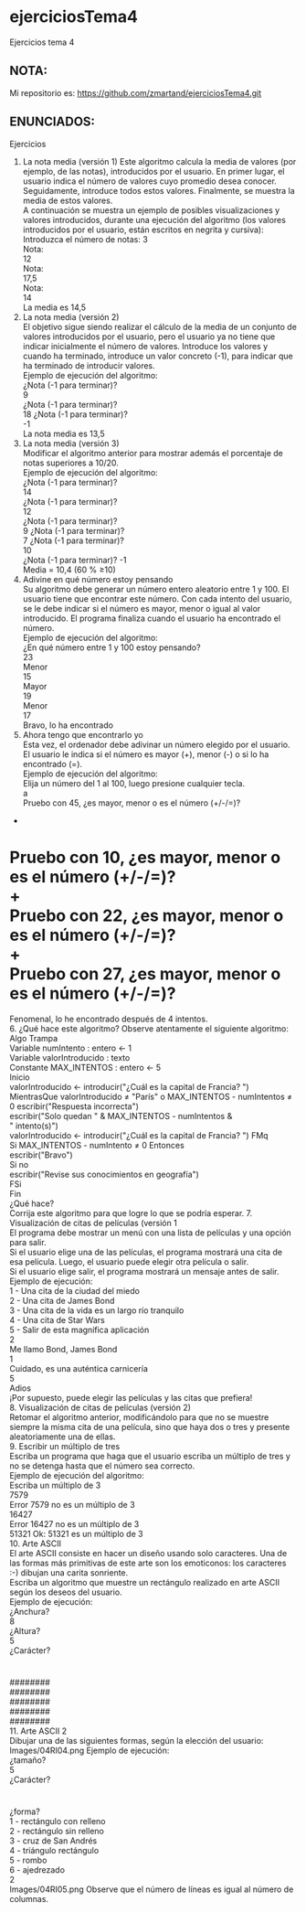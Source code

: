# ejerciciosTema4
Ejercicios tema 4


## NOTA:
Mi repositorio es: https://github.com/zmartand/ejerciciosTema4.git

## ENUNCIADOS:
Ejercicios  
1. La nota media (versión 1) 
Este algoritmo calcula la media de valores (por ejemplo, de las notas), introducidos por el usuario. En primer lugar, el usuario indica el número de valores cuyo promedio desea conocer. Seguidamente, introduce todos estos valores. Finalmente, se muestra la media de estos valores.  
A continuación se muestra un ejemplo de posibles visualizaciones y valores introducidos, durante una ejecución del algoritmo (los valores introducidos por el usuario, están escritos en negrita y cursiva):  
Introduzca el número de notas: 
3  
Nota:  
12  
Nota:  
17,5  
Nota:  
14  
La media es 14,5  
2. La nota media (versión 2)  
El objetivo sigue siendo realizar el cálculo de la media de un conjunto de valores introducidos por el usuario, pero el usuario ya no tiene que indicar inicialmente el número de valores. Introduce los valores y cuando ha terminado, introduce un valor concreto (-1), para indicar que ha terminado de introducir valores.  
Ejemplo de ejecución del algoritmo:  
¿Nota (-1 para terminar)?  
9  
¿Nota (-1 para terminar)?  
18 
¿Nota (-1 para terminar)?  
-1  
La nota media es 13,5  
3. La nota media (versión 3)  
Modificar el algoritmo anterior para mostrar además el porcentaje de notas superiores a 10/20.  
Ejemplo de ejecución del algoritmo:  
¿Nota (-1 para terminar)?  
14  
¿Nota (-1 para terminar)?  
12  
¿Nota (-1 para terminar)?  
9 
¿Nota (-1 para terminar)?  
7 
¿Nota (-1 para terminar)?  
10  
¿Nota (-1 para terminar)? 
-1  
Media = 10,4 (60 % ≥10)  
4. Adivine en qué número estoy pensando  
Su algoritmo debe generar un número entero aleatorio entre 1 y 100. El usuario tiene que encontrar este número. Con cada intento del usuario, se le debe indicar si el número es mayor, menor o igual al valor introducido. El programa finaliza cuando el usuario ha encontrado el número.  
Ejemplo de ejecución del algoritmo:  
¿En qué número entre 1 y 100 estoy pensando?  
23  
Menor  
15   
Mayor  
19  
Menor  
17  
Bravo, lo ha encontrado  
5. Ahora tengo que encontrarlo yo  
Esta vez, el ordenador debe adivinar un número elegido por el usuario. El usuario le indica si el número es mayor (+), menor (-) o si lo ha encontrado (=).  
Ejemplo de ejecución del algoritmo:  
Elija un número del 1 al 100, luego presione cualquier tecla.  
a  
Pruebo con 45, ¿es mayor, menor o es el número (+/-/=)?  
-  
Pruebo con 10, ¿es mayor, menor o es el número (+/-/=)?  
+  
Pruebo con 22, ¿es mayor, menor o es el número (+/-/=)?  
+  
Pruebo con 27, ¿es mayor, menor o es el número (+/-/=)?  
=  
Fenomenal, lo he encontrado después de 4 intentos.  
6. ¿Qué hace este algoritmo?
Observe atentamente el siguiente algoritmo:  
Algo Trampa  
Variable numIntento : entero <- 1  
Variable valorIntroducido : texto  
Constante MAX_INTENTOS : entero <- 5  
Inicio  
   valorIntroducido <- introducir("¿Cuál es la capital de Francia? ")  
   MientrasQue valorIntroducido ≠ "París" o MAX_INTENTOS - numIntentos ≠ 0 
         escribir("Respuesta incorrecta")  
         escribir("Solo quedan " & MAX_INTENTOS - numIntentos &  
" intento(s)")  
         valorIntroducido <- introducir("¿Cuál es la capital de Francia? ") 
   FMq  
   Si MAX_INTENTOS - numIntento ≠ 0 Entonces  
         escribir("Bravo")  
   Si no  
         escribir("Revise sus conocimientos en geografía")  
   FSi  
Fin  
¿Qué hace?  
Corrija este algoritmo para que logre lo que se podría esperar. 
7. Visualización de citas de películas (versión 1  
El programa debe mostrar un menú con una lista de películas y una opción para salir.  
Si el usuario elige una de las películas, el programa mostrará una cita de esa película. Luego, el usuario puede elegir otra película o salir.  
Si el usuario elige salir, el programa mostrará un mensaje antes de salir.  
Ejemplo de ejecución:  
1 - Una cita de la ciudad del miedo  
2 - Una cita de James Bond  
3 - Una cita de la vida es un largo río tranquilo  
4 - Una cita de Star Wars  
5 - Salir de esta magnífica aplicación  
2  
Me llamo Bond, James Bond  
1  
Cuidado, es una auténtica carnicería  
5  
Adios  
¡Por supuesto, puede elegir las películas y las citas que prefiera!  
8. Visualización de citas de películas (versión 2)  
Retomar el algoritmo anterior, modificándolo para que no se muestre siempre la misma cita de una película, sino que haya dos o tres y presente aleatoriamente una de ellas.  
9. Escribir un múltiplo de tres  
Escriba un programa que haga que el usuario escriba un múltiplo de tres y no se detenga hasta que el número sea correcto.  
Ejemplo de ejecución del algoritmo:  
Escriba un múltiplo de 3  
7579  
Error 7579 no es un múltiplo de 3  
16427  
Error 16427 no es un múltiplo de 3  
51321 
Ok: 51321 es un múltiplo de 3  
10. Arte ASCII  
El arte ASCII consiste en hacer un diseño usando solo caracteres. Una de las formas más primitivas de este arte son los emoticonos: los caracteres :-) dibujan una carita sonriente.  
Escriba un algoritmo que muestre un rectángulo realizado en arte ASCII según los deseos del usuario.  
Ejemplo de ejecución:  
¿Anchura?  
8  
¿Altura?  
5  
¿Carácter?  
#  
########  
########  
########  
########  
########  
11. Arte ASCII 2  
Dibujar una de las siguientes formas, según la elección del usuario:  
Images/04RI04.png
Ejemplo de ejecución:  
¿tamaño?  
5  
¿Carácter?  
#  
¿forma?  
1 - rectángulo con relleno  
2 - rectángulo sin relleno  
3 - cruz de San Andrés  
4 - triángulo rectángulo  
5 - rombo  
6 - ajedrezado  
2  
Images/04RI05.png
Observe que el número de líneas es igual al número de columnas.

